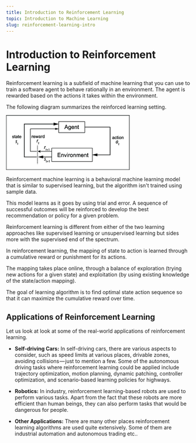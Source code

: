```yaml
---
title: Introduction to Reinforcement Learning
topic: Introduction to Machine Learning
slug: reinforcement-learning-intro
---
```


# Introduction to Reinforcement Learning

Reinforcement learning is a subfield of machine learning that you can use to train a software agent to behave rationally in an environment. The agent is rewarded based on the actions it takes within the environment.

The following diagram summarizes the reinforced learning setting. 

![Reinforcement-Learning](./images/reinforcement-learning-sequence.png)

Reinforcement machine learning is a behavioral machine learning model that is similar to supervised learning, but the algorithm isn't trained using sample data.

This model learns as it goes by using trial and error. A sequence of successful outcomes will be reinforced to develop the best recommendation or policy for a given problem.

Reinforcement learning is different from either of the two learning approaches like supervised learning or unsupervised learning but sides more with the supervised end of the spectrum. 

In reinforcement learning, the mapping of state to action is learned through a cumulative reward or punishment for its actions. 

The mapping takes place online, through a balance of exploration (trying new actions for a given state) and exploitation (by using existing knowledge of the state/action mapping). 

The goal of learning algorithm is to find optimal state action sequence so that it can maximize the cumulative reward over time.

## Applications of Reinforcement Learning

Let us look at look at some of the real-world applications of reinforcement learning.

- **Self-driving Cars:** In self-driving cars, there are various aspects to consider, such as speed limits at various places, drivable zones, avoiding collisions — just to mention a few. Some of the autonomous driving tasks where reinforcement learning could be applied include trajectory optimization, motion planning, dynamic patching, controller optimization, and scenario-based learning policies for highways.

- **Robotics:** In industry, reinforcement learning-based robots are used to perform various tasks. Apart from the fact that these robots are more efficient than human beings, they can also perform tasks that would be dangerous for people.  

- **Other Applications:** There are many other places reinforcement learning algorithms are used quite extensively. Some of them are industrial automation and autonomous trading etc..









